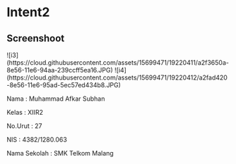 # Intent2

<h2>Screenshoot</h2>
![i3](https://cloud.githubusercontent.com/assets/15699471/19220411/a2f3650a-8e56-11e6-94aa-239ccff5ea16.JPG)
![i4](https://cloud.githubusercontent.com/assets/15699471/19220412/a2fad420-8e56-11e6-95ad-5ec57ed434b8.JPG)



Nama : Muhammad Afkar Subhan

Kelas : XIIR2

No.Urut : 27

NIS : 4382/1280.063

Nama Sekolah : SMK Telkom Malang
